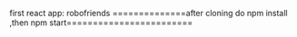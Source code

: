 first react app: robofriends
==============after cloning do npm install ,then npm start========================
